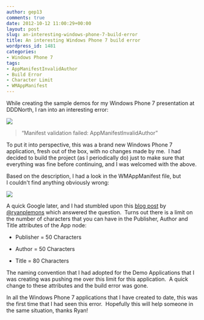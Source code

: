 ```yaml
---
author: gep13
comments: true
date: 2012-10-12 11:00:29+00:00
layout: post
slug: an-interesting-windows-phone-7-build-error
title: An interesting Windows Phone 7 build error
wordpress_id: 1481
categories:
- Windows Phone 7
tags:
- AppManifestInvalidAuthor
- Build Error
- Character Limit
- WMAppManifest
---
```


While creating the sample demos for my Windows Phone 7 presentation at DDDNorth, I ran into an interesting error:

[![](http://www.gep13.co.uk/blog/wp-content/uploads/2012/10/2012-10-09_1936.png)](http://www.gep13.co.uk/blog/?attachment_id=1484)


<blockquote>“Manifest validation failed: AppManifestInvalidAuthor”</blockquote>


To put it into perspective, this was a brand new Windows Phone 7 application, fresh out of the box, with no changes made by me.  I had decided to build the project (as I periodically do) just to make sure that everything was fine before continuing, and I was welcomed with the above.

Based on the description, I had a look in the WMAppManifest file, but I couldn't find anything obviously wrong:

[![](http://www.gep13.co.uk/blog/wp-content/uploads/2012/10/2012-10-09_1937.png)](http://www.gep13.co.uk/blog/?attachment_id=1483)

A quick Google later, and I had stumbled upon this [blog post](http://digitaltransfusion.net/2010/09/21/wp7-manifest-validation-fails/) by [@ryanplemons](http://twitter.com/ryanplemons) which answered the question.  Turns out there is a limit on the number of characters that you can have in the Publisher, Author and Title attributes of the App node:



	
  * Publisher = 50 Characters

	
  * Author = 50 Characters

	
  * Title = 80 Characters


The naming convention that I had adopted for the Demo Applications that I was creating was pushing me over this limit for this application.  A quick change to these attributes and the build error was gone.

In all the Windows Phone 7 applications that I have created to date, this was the first time that I had seen this error.  Hopefully this will help someone in the same situation, thanks Ryan!
